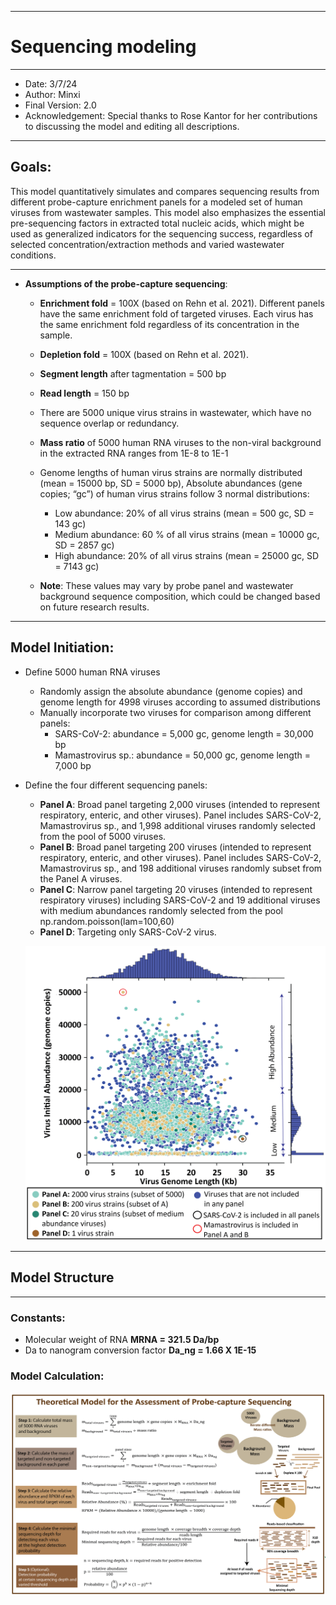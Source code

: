 
---
# Sequencing modeling

---
* Date: 3/7/24
* Author: Minxi 
* Final Version: 2.0
* Acknowledgement: Special thanks to Rose Kantor for her contributions to discussing the model and editing all descriptions.

---
## Goals:
This model quantitatively simulates and compares sequencing results from different probe-capture enrichment panels for a modeled set of human viruses from wastewater samples.
This model also emphasizes the essential pre-sequencing factors in extracted total nucleic acids, which might be used as generalized indicators for the sequencing success, regardless of selected concentration/extraction methods and varied wastewater conditions.

---
  * **Assumptions of the probe-capture sequencing**:

    * **Enrichment fold** = 100X (based on Rehn et al. 2021).
      Different panels have the same enrichment fold of targeted viruses.
      Each virus has the same enrichment fold regardless of its concentration in the sample.
    * **Depletion fold** = 100X (based on Rehn et al. 2021). 
    * **Segment length** after tagmentation = 500 bp
    * **Read length** = 150 bp
    * There are 5000 unique virus strains in wastewater, which have no sequence overlap or redundancy.
    * **Mass ratio** of 5000 human RNA viruses to the non-viral background in the extracted RNA ranges from 1E-8 to 1E-1
    * Genome lengths of human virus strains are normally distributed (mean = 15000 bp, SD = 5000 bp), Absolute abundances (gene copies; “gc”) of human virus strains follow 3 normal distributions:
         * Low abundance: 20% of all virus strains (mean = 500 gc, SD = 143 gc)
         * Medium abundance: 60 % of all virus strains (mean = 10000 gc, SD = 2857 gc)
         * High abundance: 20% of all virus strains (mean = 25000 gc, SD = 7143 gc)

    * **Note**: These values may vary by probe panel and wastewater background sequence composition, which could be changed based on future research results.
---

## Model Initiation:

* Define 5000 human RNA viruses
   * Randomly assign the absolute abundance (genome copies) and genome length for 4998 viruses according to assumed distributions
   * Manually incorporate two viruses for comparison among different panels:
        * SARS-CoV-2: abundance = 5,000 gc, genome length = 30,000 bp
        * Mamastrovirus sp.: abundance = 50,000 gc, genome length = 7,000 bp
* Define the four different sequencing panels:
   * **Panel A**: Broad panel targeting 2,000 viruses (intended to represent respiratory, enteric, and other viruses). Panel includes SARS-CoV-2, Mamastrovirus sp., and 1,998 additional viruses randomly selected from the pool of 5000 viruses.
   * **Panel B**: Broad panel targeting 200 viruses (intended to represent respiratory, enteric, and other viruses). Panel includes SARS-CoV-2, Mamastrovirus sp., and 198 additional viruses randomly subset from the Panel A viruses.
   * **Panel C**: Narrow panel targeting 20 viruses (intended to represent respiratory viruses) including SARS-CoV-2 and 19 additional viruses with medium abundances randomly selected from the pool np.random.poisson(lam=100,60)
   * **Panel D**: Targeting only SARS-CoV-2 virus.
   
  ![Characteristics of 5000 virus strains in modeled extracted wastewater samples](https://github.com/mj2770/Theoretical-model-for-the-assessment-of-probe-capture-sequencing/blob/main/Distribution_3-02.png)

---
## Model Structure
---
### Constants:
  * Molecular weight of RNA **MRNA = 321.5 Da/bp**
  * Da to nanogram conversion factor **Da_ng = 1.66 X 1E-15**
### Model Calculation:
![Model calculation equations](https://github.com/mj2770/Theoretical-model-for-the-assessment-of-probe-capture-sequencing/blob/main/Model%20structure-02.png)
